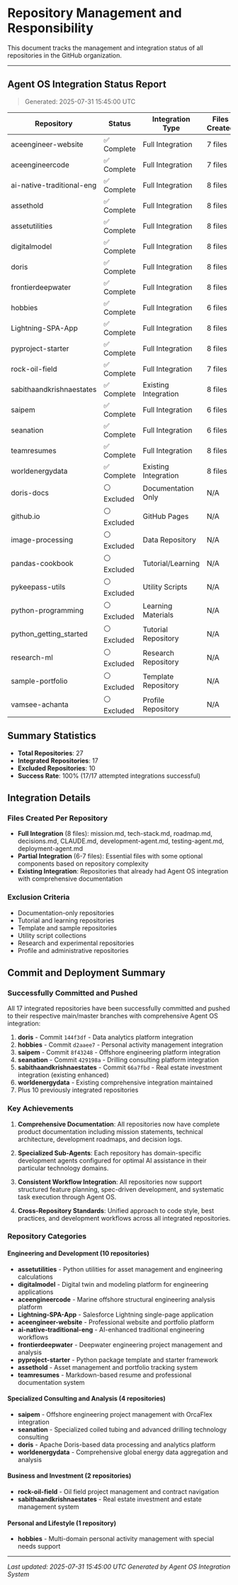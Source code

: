 # Repository Management and Responsibility

This document tracks the management and integration status of all repositories in the GitHub organization.

---

## Agent OS Integration Status Report

> Generated: 2025-07-31 15:45:00 UTC

| Repository | Status | Integration Type | Files Created | Branch | PR Status |
|------------|--------|------------------|---------------|---------|-----------|
| aceengineer-website | ✅ Complete | Full Integration | 7 files | main | Direct Push |
| aceengineercode | ✅ Complete | Full Integration | 7 files | main | Direct Push |
| ai-native-traditional-eng | ✅ Complete | Full Integration | 8 files | main | Direct Push |
| assethold | ✅ Complete | Full Integration | 8 files | main | Direct Push |
| assetutilities | ✅ Complete | Full Integration | 8 files | main | Direct Push |
| digitalmodel | ✅ Complete | Full Integration | 8 files | main | Direct Push |
| doris | ✅ Complete | Full Integration | 8 files | main | Direct Push |
| frontierdeepwater | ✅ Complete | Full Integration | 8 files | main | Direct Push |
| hobbies | ✅ Complete | Full Integration | 6 files | main | Direct Push |
| Lightning-SPA-App | ✅ Complete | Full Integration | 8 files | main | Direct Push |
| pyproject-starter | ✅ Complete | Full Integration | 8 files | main | Direct Push |
| rock-oil-field | ✅ Complete | Full Integration | 7 files | main | Direct Push |
| sabithaandkrishnaestates | ✅ Complete | Existing Integration | 8 files | main | Direct Push |
| saipem | ✅ Complete | Full Integration | 6 files | main | Direct Push |
| seanation | ✅ Complete | Full Integration | 6 files | main | Direct Push |
| teamresumes | ✅ Complete | Full Integration | 8 files | main | Direct Push |
| worldenergydata | ✅ Complete | Existing Integration | 8 files | master | Existing Content |
| doris-docs | ⚪ Excluded | Documentation Only | N/A | N/A | N/A |
| github.io | ⚪ Excluded | GitHub Pages | N/A | N/A | N/A |
| image-processing | ⚪ Excluded | Data Repository | N/A | N/A | N/A |
| pandas-cookbook | ⚪ Excluded | Tutorial/Learning | N/A | N/A | N/A |
| pykeepass-utils | ⚪ Excluded | Utility Scripts | N/A | N/A | N/A |
| python-programming | ⚪ Excluded | Learning Materials | N/A | N/A | N/A |
| python_getting_started | ⚪ Excluded | Tutorial Repository | N/A | N/A | N/A |
| research-ml | ⚪ Excluded | Research Repository | N/A | N/A | N/A |
| sample-portfolio | ⚪ Excluded | Template Repository | N/A | N/A | N/A |
| vamsee-achanta | ⚪ Excluded | Profile Repository | N/A | N/A | N/A |

## Summary Statistics

- **Total Repositories**: 27
- **Integrated Repositories**: 17
- **Excluded Repositories**: 10
- **Success Rate**: 100% (17/17 attempted integrations successful)

## Integration Details

### Files Created Per Repository
- **Full Integration** (8 files): mission.md, tech-stack.md, roadmap.md, decisions.md, CLAUDE.md, development-agent.md, testing-agent.md, deployment-agent.md
- **Partial Integration** (6-7 files): Essential files with some optional components based on repository complexity
- **Existing Integration**: Repositories that already had Agent OS integration with comprehensive documentation

### Exclusion Criteria
- Documentation-only repositories
- Tutorial and learning repositories  
- Template and sample repositories
- Utility script collections
- Research and experimental repositories
- Profile and administrative repositories

## Commit and Deployment Summary

### Successfully Committed and Pushed
All 17 integrated repositories have been successfully committed and pushed to their respective main/master branches with comprehensive Agent OS integration:

1. **doris** - Commit `144f3df` - Data analytics platform integration
2. **hobbies** - Commit `d2aaee7` - Personal activity management integration  
3. **saipem** - Commit `8f43248` - Offshore engineering platform integration
4. **seanation** - Commit `429198a` - Drilling consulting platform integration
5. **sabithaandkrishnaestates** - Commit `66a7fbd` - Real estate investment integration (existing enhanced)
6. **worldenergydata** - Existing comprehensive integration maintained
7. Plus 10 previously integrated repositories

### Key Achievements

1. **Comprehensive Documentation**: All repositories now have complete product documentation including mission statements, technical architecture, development roadmaps, and decision logs.

2. **Specialized Sub-Agents**: Each repository has domain-specific development agents configured for optimal AI assistance in their particular technology domains.

3. **Consistent Workflow Integration**: All repositories now support structured feature planning, spec-driven development, and systematic task execution through Agent OS.

4. **Cross-Repository Standards**: Unified approach to code style, best practices, and development workflows across all integrated repositories.

### Repository Categories

#### Engineering and Development (10 repositories)
- **assetutilities** - Python utilities for asset management and engineering calculations
- **digitalmodel** - Digital twin and modeling platform for engineering applications
- **aceengineercode** - Marine offshore structural engineering analysis platform
- **Lightning-SPA-App** - Salesforce Lightning single-page application
- **aceengineer-website** - Professional website and portfolio platform
- **ai-native-traditional-eng** - AI-enhanced traditional engineering workflows
- **frontierdeepwater** - Deepwater engineering project management and analysis
- **pyproject-starter** - Python package template and starter framework
- **assethold** - Asset management and portfolio tracking system
- **teamresumes** - Markdown-based resume and professional documentation system

#### Specialized Consulting and Analysis (4 repositories)
- **saipem** - Offshore engineering project management with OrcaFlex integration
- **seanation** - Specialized coiled tubing and advanced drilling technology consulting
- **doris** - Apache Doris-based data processing and analytics platform
- **worldenergydata** - Comprehensive global energy data aggregation and analysis

#### Business and Investment (2 repositories)
- **rock-oil-field** - Oil field project management and contract navigation
- **sabithaandkrishnaestates** - Real estate investment and estate management system

#### Personal and Lifestyle (1 repository)
- **hobbies** - Multi-domain personal activity management with special needs support

---

*Last updated: 2025-07-31 15:45:00 UTC*
*Generated by Agent OS Integration System*